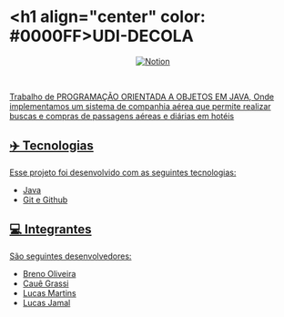 # <h1 align="center" color: #0000FF>UDI-DECOLA</h1>

<p align="center">
  <a href="https://www.notion.so/UDI-DECOLA-d09d72e9922143b69ed9c501b13a7a26">
  <img alt="Notion" src="https://img.shields.io/badge/Notion-000000?style=for-the-badge&logo=notion&logoColor=white">
</p>
    
<br>
<p>   
Trabalho de <color =  #555555>PROGRAMAÇÃO ORIENTADA A OBJETOS EM JAVA</color>, Onde implementamos um sistema de companhia aérea que permite realizar buscas e compras de passagens aéreas e diárias em hotéis
</p>

## ✈️ Tecnologias

Esse projeto foi desenvolvido com as seguintes tecnologias:

- Java
- Git e Github

## 💻 Integrantes

São seguintes desenvolvedores:

- Breno Oliveira
- Cauê Grassi
- Lucas Martins
- Lucas Jamal
